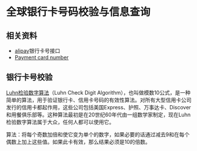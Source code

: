 # 全球银行卡号码校验与信息查询

## 相关资料
* [alipay](https://ccdcapi.alipay.com/validateAndCacheCardInfo.json?cardNo=6222005865412565805&cardBinCheck=true)银行卡号接口
* [Payment card number](https://en.wikipedia.org/wiki/Payment_card_number)

## 银行卡号校验

[Luhn检验数字算法](https://en.wikipedia.org/wiki/Luhn_algorithm)（Luhn Check Digit Algorithm），也叫做模数10公式，是一种简单的算法，用于验证银行卡、信用卡号码的有效性算法。对所有大型信用卡公司发行的信用卡都起作用，这些公司包括美国Express、护照、万事达卡、Discover和用餐俱乐部等。这种算法最初是在20世纪60年代由一组数学家制定，现在Luhn检验数字算法属于大众，任何人都可以使用它。

算法：将每个奇数加倍和使它变为单个的数字，如果必要的话通过减去9和在每个偶数上加上这些值。如果此卡有效，那么结果必须是10的倍数。
